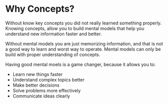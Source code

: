 # Why Concepts?

Without know key concepts you did not really learned something properly. Knowing concepts, allow you to build mental models that help you understand new information faster and better.

Without mental models you are just memorizing information, and that is not a good way to learn and worst way to operate. Mental models can only be build with proper understanding of concepts.

Having good mental moels is a game changer, because it allows you to:
- Learn new things faster
- Understand complex topics better
- Make better decisions
- Solve problems more effectively
- Communicate ideas clearly